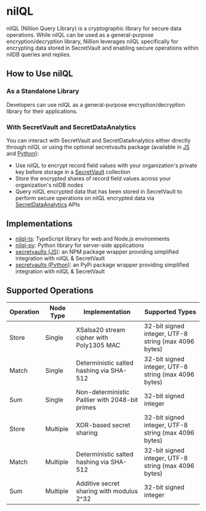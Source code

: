 # nilQL

nilQL (Nillion Query Library) is a cryptographic library for secure data operations. While nilQL can be used as a general-purpose encryption/decryption library, Nillion leverages nilQL specifically for encrypting data stored in SecretVault and enabling secure operations within nilDB queries and replies.

## How to Use nilQL

### As a Standalone Library

Developers can use nilQL as a general-purpose encryption/decryption library for their applications.

### With SecretVault and SecretDataAnalytics

You can interact with SecretVault and SecretDataAnalytics either directly through nilQL or using the optional secretvaults package (available in [JS](https://github.com/NillionNetwork/secretvaults-js) and [Python](https://github.com/NillionNetwork/secretvaults-py)):

- Use nilQL to encrypt record field values with your organization's private key before storage in a [SecretVault](/build/secret-vault) collection
- Store the encrypted shares of record field values across your organization's nilDB nodes
- Query nilQL encrypted data that has been stored in SecretVault to perform secure operations on nilQL encrypted data via [SecretDataAnalytics](/build/secret-data-analytics) APIs

## Implementations

- [nilql-ts](https://github.com/NillionNetwork/nilql-ts): TypeScript library for web and Node.js environments
- [nilql-py](https://github.com/NillionNetwork/nilql-py): Python library for server-side applications
- [secretvaults (JS)](https://github.com/NillionNetwork/secretvaults-js): an NPM package wrapper providing simplified integration with nilQL & SecretVault
- [secretvaults (Python)](https://github.com/NillionNetwork/secretvaults-py): an PyPi package wrapper providing simplified integration with nilQL & SecretVault

## Supported Operations

| Operation | Node Type | Implementation                                  | Supported Types                                      |
| --------- | --------- | ----------------------------------------------- | ---------------------------------------------------- |
| Store     | Single    | XSalsa20 stream cipher with Poly1305 MAC        | 32-bit signed integer, UTF-8 string (max 4096 bytes) |
| Match     | Single    | Deterministic salted hashing via SHA-512        | 32-bit signed integer, UTF-8 string (max 4096 bytes) |
| Sum       | Single    | Non-deterministic Paillier with 2048-bit primes | 32-bit signed integer                                |
| Store     | Multiple  | XOR-based secret sharing                        | 32-bit signed integer, UTF-8 string (max 4096 bytes) |
| Match     | Multiple  | Deterministic salted hashing via SHA-512        | 32-bit signed integer, UTF-8 string (max 4096 bytes) |
| Sum       | Multiple  | Additive secret sharing with modulus 2^32       | 32-bit signed integer                                |
